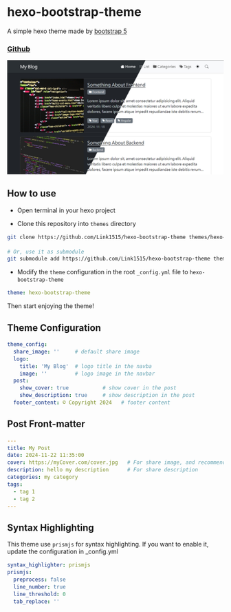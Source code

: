 # hexo-bootstrap-theme

A simple hexo theme made by [bootstrap 5](https://getbootstrap.com/)

### [Github](https://github.com/Link1515/hexo-bootstrap-theme)

[![cover](https://raw.githubusercontent.com/Link1515/hexo-bootstrap-theme/refs/heads/master/cover.jpg)](https://github.com/Link1515/hexo-bootstrap-theme)

## How to use

- Open terminal in your hexo project

- Clone this repository into `themes` directory

```bash
git clone https://github.com/Link1515/hexo-bootstrap-theme themes/hexo-bootstrap-theme

# Or, use it as submodule
git submodule add https://github.com/Link1515/hexo-bootstrap-theme themes/hexo-bootstrap-theme
```

- Modify the `theme` configuration in the root `_config.yml` file to `hexo-bootstrap-theme`

```yaml
theme: hexo-bootstrap-theme
```

Then start enjoying the theme!

## Theme Configuration

```yaml
theme_config:
  share_image: ''     # default share image
  logo:
    title: 'My Blog'  # logo title in the navba
    image: ''         # logo image in the navbar
  post:
    show_cover: true           # show cover in the post
    show_description: true     # show description in the post
  footer_content: © Copyright 2024   # footer content
```

## Post Front-matter

```yaml
---
title: My Post
date: 2024-11-22 11:35:00
cover: https://myCover.com/cover.jpg   # For share image, and recommended to use a 1200 x 630 image
description: hello my description      # For share description
categories: my category
tags:
  - tag 1
  - tag 2
---
```

## Syntax Highlighting

This theme use `prismjs` for syntax highlighting. If you want to enable it, update the configuration in _config.yml

```yaml
syntax_highlighter: prismjs
prismjs:
  preprocess: false
  line_number: true
  line_threshold: 0
  tab_replace: ''
```
